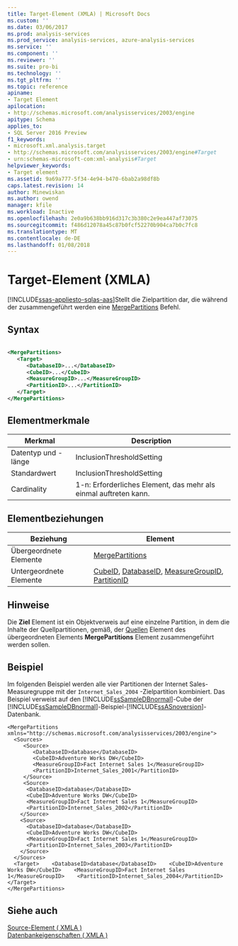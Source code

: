 ```yaml
---
title: Target-Element (XMLA) | Microsoft Docs
ms.custom: ''
ms.date: 03/06/2017
ms.prod: analysis-services
ms.prod_service: analysis-services, azure-analysis-services
ms.service: ''
ms.component: ''
ms.reviewer: ''
ms.suite: pro-bi
ms.technology: ''
ms.tgt_pltfrm: ''
ms.topic: reference
apiname:
- Target Element
apilocation:
- http://schemas.microsoft.com/analysisservices/2003/engine
apitype: Schema
applies_to:
- SQL Server 2016 Preview
f1_keywords:
- microsoft.xml.analysis.target
- http://schemas.microsoft.com/analysisservices/2003/engine#Target
- urn:schemas-microsoft-com:xml-analysis#Target
helpviewer_keywords:
- Target element
ms.assetid: 9a69a777-5f34-4e94-b470-6bab2a98df8b
caps.latest.revision: 14
author: Minewiskan
ms.author: owend
manager: kfile
ms.workload: Inactive
ms.openlocfilehash: 2e0a9b638bb916d317c3b380c2e9ea447af73075
ms.sourcegitcommit: f486d12078a45c87b0fcf52270b904ca7b0c7fc8
ms.translationtype: MT
ms.contentlocale: de-DE
ms.lasthandoff: 01/08/2018
---
```

# <a name="target-element-xmla"></a>Target-Element (XMLA)
[!INCLUDE[ssas-appliesto-sqlas-aas](../../../includes/ssas-appliesto-sqlas-aas.md)]Stellt die Zielpartition dar, die während der zusammengeführt werden eine [MergePartitions](../../../analysis-services/xmla/xml-elements-commands/mergepartitions-element-xmla.md) Befehl.  
  
## <a name="syntax"></a>Syntax  
  
```xml  
  
<MergePartitions>  
   <Target>  
      <DatabaseID>...</DatabaseID>  
      <CubeID>...</CubeID>  
      <MeasureGroupID>...</MeasureGroupID>  
      <PartitionID>...</PartitionID>  
   </Target>  
</MergePartitions>  
```  
  
## <a name="element-characteristics"></a>Elementmerkmale  
  
|Merkmal|Description|  
|--------------------|-----------------|  
|Datentyp und -länge|InclusionThresholdSetting|  
|Standardwert|InclusionThresholdSetting|  
|Cardinality|1-n: Erforderliches Element, das mehr als einmal auftreten kann.|  
  
## <a name="element-relationships"></a>Elementbeziehungen  
  
|Beziehung|Element|  
|------------------|-------------|  
|Übergeordnete Elemente|[MergePartitions](../../../analysis-services/xmla/xml-elements-commands/mergepartitions-element-xmla.md)|  
|Untergeordnete Elemente|[CubeID](../../../analysis-services/xmla/xml-elements-properties/cubeid-element-xmla.md), [DatabaseID](../../../analysis-services/xmla/xml-elements-properties/databaseid-element-xmla.md), [MeasureGroupID](../../../analysis-services/xmla/xml-elements-properties/measuregroupid-element-xmla.md), [PartitionID](../../../analysis-services/xmla/xml-elements-properties/partitionid-element-xmla.md)|  
  
## <a name="remarks"></a>Hinweise  
 Die **Ziel** Element ist ein Objektverweis auf eine einzelne Partition, in dem die Inhalte der Quellpartitionen, gemäß, der [Quellen](../../../analysis-services/xmla/xml-elements-properties/sources-element-xmla.md) Element des übergeordneten Elements **MergePartitions** Element zusammengeführt werden sollen.  
  
## <a name="example"></a>Beispiel  
 Im folgenden Beispiel werden alle vier Partitionen der Internet Sales-Measuregruppe mit der `Internet_Sales_2004` -Zielpartition kombiniert. Das Beispiel verweist auf den [!INCLUDE[ssSampleDBnormal](../../../includes/sssampledbnormal-md.md)]-Cube der [!INCLUDE[ssSampleDBnormal](../../../includes/sssampledbnormal-md.md)]-Beispiel-[!INCLUDE[ssASnoversion](../../../includes/ssasnoversion-md.md)]-Datenbank.  
  
```  
<MergePartitions xmlns="http://schemas.microsoft.com/analysisservices/2003/engine">  
  <Sources>  
     <Source>  
        <DatabaseID>database</DatabaseID>  
        <CubeID>Adventure Works DW</CubeID>  
        <MeasureGroupID>Fact Internet Sales 1</MeasureGroupID>  
        <PartitionID>Internet_Sales_2001</PartitionID>  
     </Source>  
     <Source>  
      <DatabaseID>database</DatabaseID>  
      <CubeID>Adventure Works DW</CubeID>  
      <MeasureGroupID>Fact Internet Sales 1</MeasureGroupID>  
      <PartitionID>Internet_Sales_2002</PartitionID>  
    </Source>  
    <Source>  
      <DatabaseID>database</DatabaseID>  
      <CubeID>Adventure Works DW</CubeID>  
      <MeasureGroupID>Fact Internet Sales 1</MeasureGroupID>  
      <PartitionID>Internet_Sales_2003</PartitionID>  
    </Source>  
  </Sources>  
  <Target>    <DatabaseID>database</DatabaseID>    <CubeID>Adventure Works DW</CubeID>    <MeasureGroupID>Fact Internet Sales 1</MeasureGroupID>    <PartitionID>Internet_Sales_2004</PartitionID>  </Target>  
</MergePartitions>  
```  
  
## <a name="see-also"></a>Siehe auch  
 [Source-Element &#40; XMLA &#41;](../../../analysis-services/xmla/xml-elements-properties/source-element-xmla.md)   
 [Datenbankeigenschaften &#40; XMLA &#41;](../../../analysis-services/xmla/xml-elements-properties/xml-elements-properties.md)  
  
  
